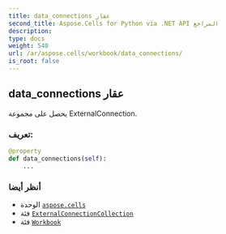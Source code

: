 ```yaml
---
title: data_connections عقار
second_title: Aspose.Cells for Python via .NET API المراجع
description:
type: docs
weight: 540
url: /ar/aspose.cells/workbook/data_connections/
is_root: false
---
```

##  data_connections عقار

يحصل على مجموعة ExternalConnection.
###  تعريف:
```python
@property
def data_connections(self):
    ...
```

###  أنظر أيضا
* الوحدة [`aspose.cells`](../../)
* فئة [`ExternalConnectionCollection`](/cells/python-net/ar/aspose.cells.externalconnections/externalconnectioncollection)
* فئة [`Workbook`](/cells/python-net/ar/aspose.cells/workbook)

